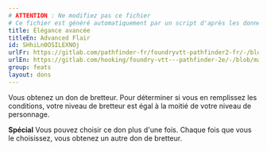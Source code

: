 ```yaml
---
# ATTENTION : Ne modifiez pas ce fichier
# Ce fichier est généré automatiquement par un script d'après les données du module Foundry VTT officiel et de sa traduction
title: Élégance avancée
titleEn: Advanced Flair
id: SHhiLn0OSILEXNOj
urlFr: https://gitlab.com/pathfinder-fr/foundryvtt-pathfinder2-fr/-/blob/master/data/feats/SHhiLn0OSILEXNOj.htm
urlEn: https://gitlab.com/hooking/foundry-vtt---pathfinder-2e/-/blob/master/packs/data/feats.db/advanced-flair.json
group: feats
layout: dons
---
```

Vous obtenez un don de bretteur. Pour déterminer si vous en remplissez les conditions, votre niveau de bretteur est égal à la moitié de votre niveau de personnage.

**Spécial** Vous pouvez choisir ce don plus d'une fois. Chaque fois que vous le choisissez, vous obtenez un autre don de bretteur.


